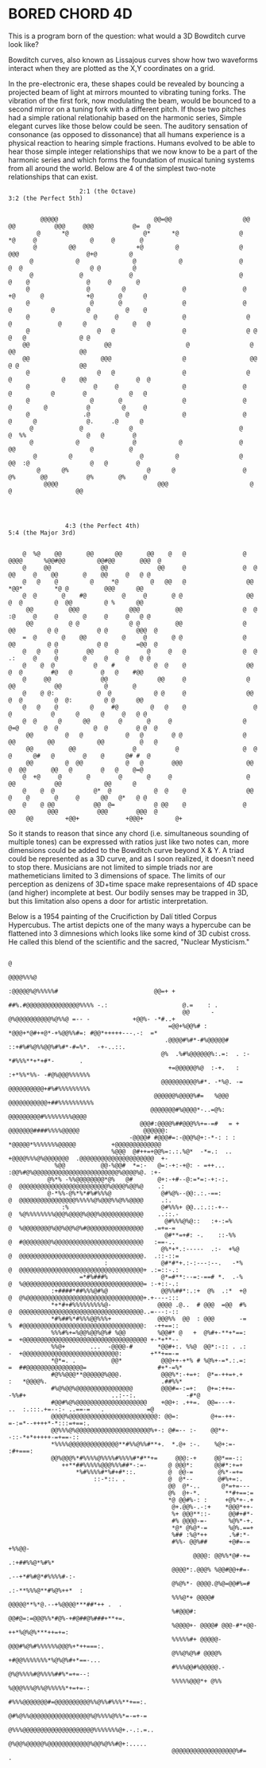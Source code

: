 # BORED CHORD 4D

This is a program born of the question: what would a 3D Bowditch curve look like? 

Bowditch curves, also known as Lissajous curves show how two waveforms interact when they are plotted as the X,Y coordinates on a grid.

In the pre-electronic era, these shapes could be revealed by bouncing a projected beam of light at mirrors mounted to vibrating tuning forks. 
The vibration of the first fork, now modulating the beam, would be bounced to a second mirror on a tuning fork with a different pitch. 
If those two pitches had a simple rational relationahip based on the harmonic series, Simple elegant curves like those below could be seen.
The auditory sensation of consonance (as opposed to dissonance) that all humans experience is a physical reaction to hearing simple fractions.
Humans evolved to be able to hear those simple integer relationships that we now know to be a part of the harmonic series and which forms
the foundation of musical tuning systems from all around the world. Below are 4 of the simplest two-note relationships that can exist.
                                                                                                                               
                                                                                                                                   
                                                                                                                                   
                        2:1 (the Octave)                                           3:2 (the Perfect 5th)
                                                                                                              
                                                                                                                             
             @@@@@                           @@=@@                    @@  @@           @@@     @@@           @=  @           
            @      *@                     @*      *@                 @       *@     @               @     @       @          
           @         @@                 +@         @                 @          @@@                   @+@         @          
          @            @               @            @                @         @  @                   @ @         @          
          @             @             @                              @        @    @                @     @       @          
         @                @         @                @                @     +@       @            +@       @      @          
         @                 @       @                 @                @    @           @         @          @    @           
         @                  @     @                  @                 @  @             @      @             @   @           
         @                   @   @                   @                 @ @                @   @               @ @            
        @@                     @@                     @                 @                  @@                  @@            
        @@                    @@@                    @                  @@                 @ @                 @@            
         @                   @   @                   @                 @  @              @    @@              @  @           
         @                  @     @                  @                @    @           @        @            @   @           
         @                 @       @                 @                @     @         @           @         @     @          
         @               .@          @               @                @      @      @              @.     .@      @          
          @             @             @                              @         @  %%                 @   @        @          
          @            @               @            @                @          @@                     @          @          
           @         @                   @         @                 @        @@  :@                 @   @        @          
            @      @%                      @      @                   @     @%       @@           @%       @%     @          
              @@@@                            @@@                       @                   @                  @@            
                                                                                                                             
                                                                                                                             
                                                                                                                                                                                                                                                    
                                                                                                                             
                    4:3 (the Perfect 4th)                                         5:4 (the Major 3rd)                        

                                                                                                                             
        @  %@    @@       @@      @@       @@    @   @                @  @@@@      %@@#@@         @@#@@       @@@  @         
        @     @@              @@              @@     @                @  @  @@     @    @@       @    @@     @   @ @         
        @   @    @         @     *@         @   @@   @                 @@     *@@*         *@ @          @@@      @@         
        @  @       @    #@          @     @       @ @                  @@     @  @         @  @@         @ %      @@         
         @@          @@@              @@@          @@                 @  @  :@     @     @       @     @     @   @ @         
         @@          @ @              @ @          @@                 @   @@         @ @           @ @        @@@  @         
        =  @       @    @@          @     @       @ @                 @   @@         @ @           @ @        =@@  @         
        @   @    @        @@      @        @     @   @                @  @  .:     @     @       @     @     @   @ @         
        @    @  @           @    #           @  @    @                 @@     @  @        #@   @        @   @    #@@         
        @     @@              @@              @@     @                 @       @@           @@            @       @          
        @    @ @:            @  @            @ @     @                 @@     @  @         @  @:         @ @      @@         
        @   @    @         @     #@         @   @    @                   @   @           @      @      @     @   @ @         
        @  @      @      @@        @       @     @                    @   @=@       @  @          @  @        @ @  @         
         @@         @   @            @   @        @ @                 @   @@         @@            @@          @   @         
         @@          @@                @           @                  @  @  @      @#   @        @    @      @# #  @         
         @@         @  @@            @   @        @@@                  @@     @  @@       @@   @        @   @    @=@         
        @  +@     @       @        @       @     @                     @       @@           @@            @@      @          
        @    @  @           @*  @            @  @    @                 @@    @    @       @     @      @@   @*   @ @         
        @    @ @@           @@  @=           @ @@    @                @   @@         @@@           @@@        @@@  @         
         @@         +@@+             +@@@+         @+                                                                        
                                                                                                                             
                                                                                                                                                                                                                                                                                                                       
                                                                                                                                                         
So it stands to reason that since any chord (i.e. simultaneous sounding of multiple tones) can be expressed with ratios just like two notes can,
more dimensions could be added to the Bowditch curve beyond X & Y. A triad could be represented as a 3D curve, and as I soon realized, it doesn't
need to stop there. Musicians are not limited to simple triads nor are mathemeticians limited to 3 dimensions of space. The limits of our
perception as denizens of 3D+time space make representaions of 4D space (and higher) incomplete at best. Our bodily senses may be trapped in 3D,
but this limitation also opens a door for artistic interpretation.

Below is a 1954 painting of the Crucifiction by Dalí titled Corpus Hypercubus. The artist depicts one of the many ways a hypercube can be flattened
into 3 dimnesions which looks like some kind of 3D cubist cross. He called this blend of the scientific and the sacred, "Nuclear Mysticism."

                                                                                                                                                       
                                                                                                                                                   
                                                                                                                                                   
                                                                                @                                                                  
                                                                         @@@@%%%@                                                                  
                                                                   :@@@@@%@%%%%%#                           @@=+ +                                 
                                                         ##%.#@@@@@@@@@@@@@@@%%%% -.:                     @.=    : .                               
                                                     @@      -  @%@@@@@@@@@@%@%%@ =-- -            +@@%- -*#..+                                    
                                                 =@@+%@@%# :    *@@@+*@#++@*-+%@@%%#=: #@@*+++++---.-:  =*                                         
                                                .@@@@#%#*-#%@@@@@# ::+#%#%@%%@@%#%#*-#=%*.  -+-..::.                                               
                                               @%  .%#%@@@@@@%:.=:  . :-*#%%%**+*+#*-       .                                                      
                                                 +=@@@@@@%@  :-+.   :  :+*%%*%%- -#@%@@@%%%%%%                                                     
                                               @@@@@@@@@@%#*. -*%@. -= @@@@@@@@@@+#%#%%%%%%%%%                                                     
                                             @@@@@@%@@@@%#=   %@@@    @@@@@@@@@@@+##%%%%%%%%%%                                                     
                                            @@@@@@@#%@@@@*-..=@%:       @@@@@@@@@#%%%%%%%%@@@@                                                     
                                         @@@#:@@@@%##@@@%%+=-=#   = +     @@@@@@@####%%%%@@@@@                  @@@@@@:                            
                                      -@@@@# #@@@#=:-@@@%@+:-*-: : :       *@@@@@*%%%%%%%@@@@@          +@@@@@@@@@@@@@                             
                                 %@@@  @#++=+@@%=:.:.%@*  -*=.:  ..          +@@@@%%%@%@@@@@@@  .@@@@@@@@@@@@@@@@@@@@@  +-                         
                 %@@          @@-%@@#  *=:-   @=:-+:-+@: - =++...               :@@%#@%@@@@@@@@@@@@@@@@@@@@@@@@%@@@@%@. :+-                        
               @%*% -%%@@@@@@@@*@%   @#       @+:-+#--@:=*=:-+:-:.              @  @@@@@@@@@@@@@@@@@@@@@@@@@%@@@@%@@%@    .:                       
               @-*%%-@%*%*#%#%%%@              @#%@%--@@:.:.-==:                @  @@@@@@@@@@@@@@@@%%%%%@%@@@%%@%%@@@@     .:.                     
                   :%                          @#%%%+ @@..:.::-+--              @  %@%%%%%%%%@@@%@@@@%@@@%@@@@@@@@@@@@    ..::.-                   
                                                @#%%%@%@::   :+-:=%             @  %@@@@@@@@%@@%@@%@%#@@@@@@@@@@@@@@@@   .=+=-=                    
                                                @#**=+#: -.    ::-%%            @  #@@@@@@@@%@@@@@@@@@@@@@@@@@@@@@@@@@   :==-..                    
                                               @%*+*.:-----  .:-  +%@           @  @@@@@@@@@@@@@@@@@@@@@@@@@@@@@@@@@@@.  .::-::=                   
                               :               @#*#*+.:-:---:--.   -*%          @  @@@@@@@@@@@@@@@@@@@@@@@@@@@@@@@@@@@+ .:=::-.:                   
                        =*#%###%               @*=#**:--=:-==# *.  .-%          @  %@@@@@@@@@@@@@@@@@@@@@@@@@@@@@@@@@@= :-+::-.:                   
                :+####*##%%%@#%@               @@%%##*:.:+  @%  .:*  +@         @  @%@@@@@@@@@@@@@@@@@@@@@@@@@@@@@@@@@+.+----:::                   
                *+*#+#%%%%%%%%%@-             @@@@ .@..  # @@@  =@@  #%         @  @@@@@@@@@@@@@@@@@@@@@@@@@@@@@@@@@@@..=---:-::                   
                *#%##%*#%%%@@%%%+             @@@%%  @@  : @@@       -=         %  #@@@@@@@@@@@@@@@@@@@@@@@@@@@@@@@@@@:  -++==::                   
                %%%#%+=%@@%@@%@%# %@@         %@@#* @   +  @%#+-**+*==:         =  +@@@@@@@@@@@@@@@@@@@@@@@@@@@@@@@@@@@ +-*+**--                   
                %%@+       ...  -@@@@-#       *@@#+:. %%@  @@*:-:: . .:         -  +@@@@@@@@@@@@@@@@@@@@@@@@@@@:        +**+==-=                   
                *@*=. .          @@*           @@@++-+*% # %@%+-=*.:.=:         =  ##@@@@@@@@@@@@@@@@=                    #+*-=%*                  
                #@%%@@@**@@@@@@%@@@.           @@@%*:-+=+:  @*=-++=+.+          :   *@@@@%.                                .##%%*                  
                #%@%@@%@@@@@@@@@@@@@@@@        @@@#=-:=+:   @+=:++=-       -%%#+                        ..:--:.              -#*@                  
                #@@#%@%@@@@@@@@@@@@@@@@@@@@    +@@+: .++=.  @@=---+-                    ..  :.:::.+=--:- ..==-=   .            =@                  
                @@@@%@@@@@@@@@@@@@@@@@@@@@@@@@: @@=:         @+=-++-                      =-:=*--++++*-*:::=+==:.                                  
                @@%%%@%@@@@@@@@@@@@@@@@@@@@@%+-: @#=-- :-    @@*+-                           -::-*+*+++++-=+==-::                                  
                *%%%%@@@@@@@@@@@@@@**#%%@%%#**+.  *.@+ :-.    %@+:=-                            :#+===:                                            
                @@%@@@%*#%%%%@%%%%#%%%%#*#**+=     @@@:-+     @@*==-::                                                                             
                   ++**##%%%%%@@@%%%##*-:=-      @ @@@*:      @@#*:+=+                                                                             
                       *%#%%%%#*%#+#*::.         @  @@-=       @%*-=+=                                                                             
                            ::-*::. .            @  @*--       @#%+=:.                                                                             
                                                 @@  @*-..      @*=+=---                                                                           
                                                 @%  @+-*.       **#+==:=                                                                          
                                                 *@ @@#%-: :     +@%*+-.+                                                                          
                                                  @+.@@%-.-:+    *@@@*++-                                                                          
                                                  %+ @@@**::-     @@#+#*-                                                                          
                                                  #% @@@@-=-      %@%*-+.                                                                          
                                                  *@* @%@*-=      %@%.==+                                                                          
                                                  %## :%@*++      .%#:*-                                                                           
                                                  #%%- @@%##      +@#=-=     +%%@@-                                                                
                                                        @@@@: @@%%*@#-+=  .:+##%%@*%#%*                                                            
                                                  @@@@*:.@@@% %@@#@@+#=- .--+*#%#@*#%%%%#-:-                                                       
                                                  @%@%*- @@@@.@%@=@@#%=# .:-**%%%@**#%@%++*  :                                                     
                                                  %%%@*+ @@@@# @@@@@**%*@.--+%@@@@***##*++ .  .                                                    
                                                  %#@@@#: @@#@=:=@@@%%*#@%-+#@##@%###+**+=.                                                        
                                                  %@@@@+- @@@@# @@@-#*+@@-++*%@%@%***++=+=:                                                        
                                                  %%%%%#+ @@@@@-@@@#%@%#%%%%%%@@@%+*++===:.                                                        
                                                  @%%@%@%# @@@@% +#@@%%%%%%%*%@%@%#+*==-...                                                        
                                                  #%%%@@#%@@@@@.- @%@%%%%#@%%%%##%*=+=--:                                                          
                                                  %%%%%@@@*+ @%%  %@@@%%%@%%@%%%%%*+=+=-:                                                          
                                                  #%%%@@@@@@@#=@@@@@@@@@@%%@%%#%%%**+==:.                                                          
                                                  @#%@%%@@@@@@@@@@@@@@@@@%@%%%%@%%*=-=+-=                                                          
                                                  @%%%@@@@@@@@@@@@@@@@@@@@%%%%%%%@+.-.:.=..                                                        
                                                  @%@@%@@@@@%@@@@@@@@@@@@%@@%@%%#@+:.....                                                          
                                                  @@@@@@@@@@@@@@@@@@%#=               .                                                            
                                                                                                                                                   
                                                                                                                                                   
                                                                                                                                                   
                                                                                                                             